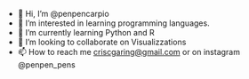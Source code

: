- 👋 Hi, I’m @penpencarpio
- 👀 I’m interested in learning programming languages.
- 🌱 I’m currently learning Python and R
- 💞️ I’m looking to collaborate on Visualizzations
- 📫 How to reach me criscgaring@gmail.com or on instagram @penpen_pens

<!---
penpencarpio/penpencarpio is a ✨ special ✨ repository because its `README.md` (this file) appears on your GitHub profile.
You can click the Preview link to take a look at your changes.
--->
